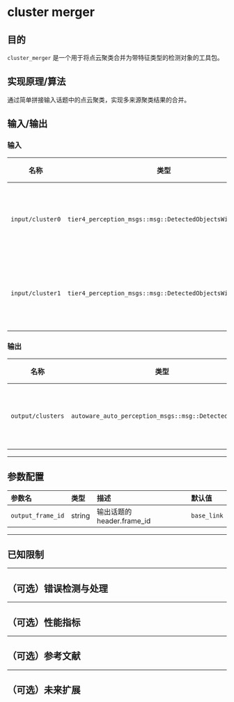 # cluster merger

## 目的

`cluster_merger` 是一个用于将点云聚类合并为带特征类型的检测对象的工具包。

## 实现原理/算法

通过简单拼接输入话题中的点云聚类，实现多来源聚类结果的合并。

## 输入/输出

### 输入

| 名称              | 类型                                                     | 描述          |
| ----------------- | -------------------------------------------------------- | ------------- |
| `input/cluster0`  | `tier4_perception_msgs::msg::DetectedObjectsWithFeature` | 点云聚类输入0 |
| `input/cluster1`  | `tier4_perception_msgs::msg::DetectedObjectsWithFeature` | 点云聚类输入1 |

### 输出

| 名称               | 类型                                                  | 描述          |
| ------------------ | ----------------------------------------------------- | ------------- |
| `output/clusters`  | `autoware_auto_perception_msgs::msg::DetectedObjects` | 合并后的聚类  |

---

## 参数配置

| 参数名               | 类型     | 描述                          | 默认值      |
| :------------------- | :------- | :---------------------------- | :---------- |
| `output_frame_id`    | string   | 输出话题的header.frame_id     | `base_link` |

---

## 已知限制

<!-- 在此描述实现中的假设和限制，例如：
该算法假设输入聚类来自同一坐标系，若输入数据存在坐标系未对齐的情况，可能导致合并异常。
-->

---

## （可选）错误检测与处理

<!-- 描述错误检测机制及恢复策略，例如：
当输入聚类数量超过1000时，节点将丢弃超限数据并发布诊断警告。
-->

---

## （可选）性能指标

<!-- 描述算法复杂度或处理时间，例如：
### 时间复杂度
合并操作复杂度为O(N)，N为输入聚类总数

### 处理耗时
在Intel i7-11800H处理器上，单次合并1000个聚类的平均耗时为12ms
-->

---

## （可选）参考文献

<!-- 列出实现参考的外部资源，例如：
[1] 《点云多传感器融合技术综述》, 2023
[2] Autoware聚类优化设计文档: https://example.com
-->

---

## （可选）未来扩展

<!-- 描述未实现的功能或改进方向，例如：
- 支持动态输入话题数量配置
- 增加坐标系转换模块
-->